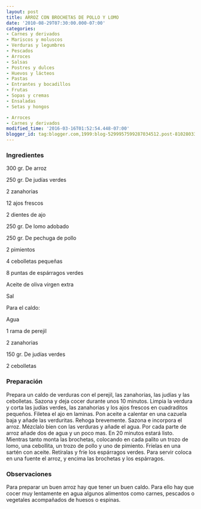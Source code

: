 ```yaml
---
layout: post
title: ARROZ CON BROCHETAS DE POLLO Y LOMO
date: '2010-08-29T07:30:00.000-07:00'
categories:
- Carnes y derivados
- Mariscos y moluscos
- Verduras y legumbres
- Pescados
- Arroces
- Salsas
- Postres y dulces
- Huevos y lácteos
- Pastas
- Entrantes y bocadillos
- Frutas
- Sopas y cremas
- Ensaladas
- Setas y hongos

- Arroces
- Carnes y derivados
modified_time: '2016-03-16T01:52:54.448-07:00'
blogger_id: tag:blogger.com,1999:blog-5299957599287034512.post-8102803303054124332
---
```


<h3>Ingredientes</h3>

300 gr. De arroz

250 gr. De judías verdes

2 zanahorias

12 ajos frescos

2 dientes de ajo

250 gr. De lomo adobado

250 gr. De pechuga de pollo

2 pimientos

4 cebolletas pequeñas

8 puntas de espárragos verdes

Aceite de oliva virgen extra

Sal

Para el caldo:

Agua

1 rama de perejil

2 zanahorias

150 gr. De judías verdes

2 cebolletas

<h3>Preparación</h3>

Prepara un caldo de verduras con el perejil, las zanahorias, las judías y las cebolletas. Sazona y deja cocer durante unos 10 minutos. Limpia la verdura y corta las judías verdes, las zanahorias y los ajos frescos en cuadraditos pequeños. Filetea el ajo en laminas. Pon aceite a calentar en una cazuela baja y añade las verduritas. Rehoga brevemente. Sazona e incorpora el arroz. Mézclalo bien con las verduras y añade el agua. Por cada parte de arroz añade dos de agua y un poco mas. En 20 minutos estará listo. Mientras tanto monta las brochetas, colocando en cada palito un trozo de lomo, una cebollita, un trozo de pollo y uno de pimiento. Fríelas en una sartén con aceite. Retíralas y fríe los espárragos verdes. Para servir coloca en una fuente el arroz, y encima las brochetas y los espárragos.

<h3>Observaciones</h3>

Para preparar un buen arroz hay que tener un buen caldo. Para ello hay que cocer muy lentamente en agua algunos alimentos como carnes, pescados o vegetales acompañados de huesos o espinas.

